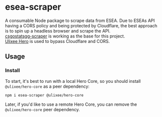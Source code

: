 # esea-scraper

A consumable Node package to scrape data from ESEA.
Due to ESEAs API having a CORS policy and being protected by Cloudflare, the best approach is to spin up a headless 
browser and scrape the API.  
[csgostatsgg-scraper](https://www.npmjs.com/package/csgostatsgg-scraper) is working as the base for this project.  
[Ulixee Hero](https://ulixee.org/docs/hero) is used to bypass Cloudflare and CORS.

## Usage

### Install

To start, it's best to run with a local Hero Core, so you should install `@ulixee/hero-core` as a peer dependency:

```shell
npm i esea-scraper @ulixee/hero-core
```

Later, if you'd like to use a remote Hero Core, you can remove the `@ulixee/hero-core` peer dependency.
